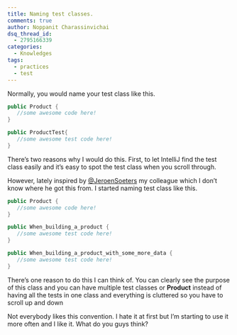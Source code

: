 ```yaml
---
title: Naming test classes.
comments: true
author: Noppanit Charassinvichai
dsq_thread_id:
  - 2795166339
categories:
  - Knowledges
tags:
  - practices
  - test
---
```

Normally, you would name your test class like this.

``` java
public Product {
   //some awesome code here!
}
```

``` java
public ProductTest{
   //some awesome test code here!
}
```

There&#8217;s two reasons why I would do this. First, to let IntelliJ find the test class easily and it&#8217;s easy to spot the test class when you scroll through. 

However, lately inspired by [@JeroenSoeters][1] my colleague which I don&#8217;t know where he got this from. I started naming test class like this.

``` java
public Product {
   //some awesome code here!
}
```

``` java
public When_building_a_product {
   //some awesome test code here!
}
```

``` java
public When_building_a_product_with_some_more_data {
   //some awesome test code here!
}
```

There&#8217;s one reason to do this I can think of. You can clearly see the purpose of this class and you can have multiple test classes or **Product** instead of having all the tests in one class and everything is cluttered so you have to scroll up and down

Not everybody likes this convention. I hate it at first but I&#8217;m starting to use it more often and I like it. What do you guys think?

 [1]: https://twitter.com/JeroenSoeters "Jeroen"

